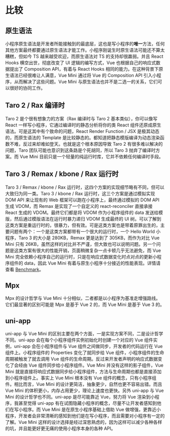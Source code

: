# 比较

## 原生语法

小程序原生语法是开发者所能接触到的最底层，这也是写小程序的**唯一**方法，任何其他方案最终都要通过原生语法才能工作。小程序刚诞生时原生语法可能还不算太糟糕，但如今 TS 越来越受欢迎，而原生语法对 TS 的支持却很羸弱。并且 React Hooks 横空出世，彻底改变了 UI 逻辑的编写方式，Vue 也根据自己的响应式数据提出了 Composition API，有着与 React Hooks 相同的能力。在这种背景下原生语法已经很难让人满意，Vue Mini 通过将 Vue 的 Composition API 引入小程序，从而解决了这些问题。Vue Mini 与原生语法也并不是二选一的关系，它们可以很好的协同工作。

## Taro 2 / Rax 编译时

Taro 2 是个很有想象力的方案（Rax 编译时与 Taro 2 基本类似），你可以像写 React 一样写小程序，它通过编译时的静态分析将你的类 React 组件还原成原生语法。可是这其中有个致命的问题，React Render Function / JSX 是极其动态的，而原生语法的 Template 是比较静态的。都知道把静态模版编译为动态渲染函数不难，反过来却难如登天。也就是这个根本原因导致 Taro 2 有很多难以解决的问题，Taro 团队可能也意识到这条路是个死胡同，所以 Taro 3 抛弃了编译时方案。而 Vue Mini 目前只是一个轻量的纯运行时库，它并不依赖任何编译时手段。

## Taro 3 / Remax / kbone / Rax 运行时

Taro 3 / Remax / kbone / Rax 运行时，这四个方案的实现细节略有不同，但可以大致归为同一类。Taro 3 / kbone / Rax 运行时，这三个方案是通过模拟实现 DOM API 来让现有的 Web 框架可以跑在小程序上，最终通过模拟的 DOM API 生成 VDOM，而 Remax 是实现了一个自定义的 react-reconciler 直接承接 React 生成的 VDOM。最终它们都是将 VDOM 作为小程序组件的 data 发送给模版，然后通过模版语法在运行时暴力递归 VDOM 生成最终的 UI 树。可以了解到这类方案是重运行时的，很暴力，但有效。可是这类方案也是带着原罪出生的，主要问题有两个：一个是这类方案都带有一个很大的运行时，一个 Hello World 小程序，Taro 3 的大小是 280KB，Remax 更是达到了 305KB，而作为对比 Vue Mini 只有 26KB，虽然这样的对比并不严谨，但大致也可以说明问题。另一个问题是这类方案有很大的性能开销，页面稍微复杂一点卡顿几乎无法避免，而 Vue Mini 完全依赖小程序自己的运行时，只是在响应式数据变化时点对点的更新小程序组件的 data，因此 Vue Mini 有着与原生小程序十分接近的性能表现。详情请查看 [Benchmark](https://github.com/yangmingshan/mp-framework-benchmark)。

## Mpx

Mpx 的设计哲学与 Vue Mini 十分相似，二者都是以小程序为基准走增强路线。它们最显著的区别可能是 Mpx 是基于 Vue 2 的，而 Vue Mini 是基于 Vue 3 的。

## uni-app

uni-app 与 Vue Mini 的区别主要在两个方面，一是实现方案不同，二是设计哲学不同。uni-app 会在每个小程序组件实例初始化时创建一个对应的 Vue 组件实例，uni-app 会在小程序组件与 Vue 组件之间做同步，开发者的代码运行在 Vue 组件上。小程序组件的 Properties 变化了就同步给 Vue 组件，小程序组件的生命周期被触发了就去调用 Vue 组件的生命周期。反过来开发者声明的响应式数据变化了会经由 Vue 组件同步给小程序组件。Vue Mini 并没有这样的影子组件，Vue Mini 就是直接将响应式数据同步给小程序组件，方法与生命周期也都是直接添加到小程序组件上。事实上 Vue Mini 根本没有 Vue 组件的概念，只有小程序组件。相比而言，Vue Mini 的设计更简洁，抽象更少，自然也更不容易出错。而且 Vue Mini 的体积更小，内存占用更少，理论上速度也更快。另外 uni-app 与 Vue Mini 的设计哲学也不同。uni-app 是尽可能靠近 Vue，努力将 Vue 渲染到小程序，我甚至觉得 uni-app 有在试图隐藏小程序的概念，尽量不让开发者感知到他们在写小程序。而 Vue Mini 是在原生小程序基础上借助 Vue 做增强，更靠近小程序，开发者会非常清晰的感知到他们是在写小程序，而且需要对小程序有一定的了解。Vue Mini 这样的设计选择是经过深思熟虑的，因为这样可以减少各种各样的坑，并且能更好更无痛的使用小程序本身的各种 API。
